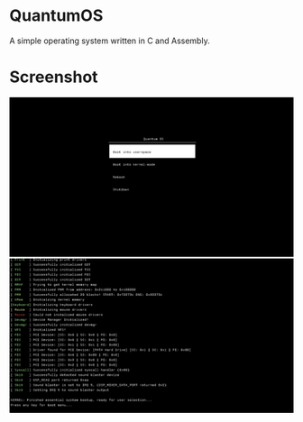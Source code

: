 # QuantumOS
A simple operating system written in C and Assembly.
# Screenshot
![](/screenshots/screenshot1.png)
![](/screenshots/F9838711-A50F-44C9-8CC5-C9C84AD35576.jpeg)
